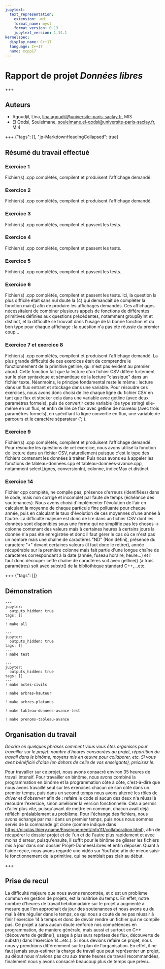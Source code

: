```yaml
---
jupytext:
  text_representation:
    extension: .md
    format_name: myst
    format_version: 0.13
    jupytext_version: 1.14.1
kernelspec:
  display_name: C++17
  language: C++17
  name: xcpp17
---
```


# Rapport de projet *Données libres*

+++

## Auteurs

- Agoudjil, Lina, lina.agoudjil@universite-paris-saclay.fr, MI3
- El Qodsi, Souleimane, souleimane.el-qodsi@universite-paris-saclay.fr, MI4

+++ {"tags": [], "jp-MarkdownHeadingCollapsed": true}

## Résumé du travail effectué

### Exercice 1
Fichier(s) .cpp complétés, compilent et produisent l'affichage demandé.
### Exercice 2
Fichier(s) .cpp complétés, compilent et produisent l'affichage demandé.
### Exercice 3
Fichier(s) .cpp complétés, compilent et passent les tests.
### Exercice 4
Fichier(s) .cpp complétés, compilent et passent les tests.
### Exercice 5
Fichier(s) .cpp complétés, compilent et passent les tests.
### Exercice 6
Fichier(s) .cpp complétés, compilent et passent les tests. Ici, la question la plus difficile était sans nul doute la (4) qui demandait de compléter la fonction main() afin de produire les affichages demandés. Ces affichages nécessitaient de combiner plusieurs appels de fonctions de différentes primitives définies aux questions précédentes, notamment groupByInt et distinct, et la difficulté se trouvait dans l'usage de la bonne fonction et du bon type pour chaque affichage : la question n'a pas été réussie du premier coup...
### Exercice 7 et exercice 8
Fichier(s) .cpp complétés, compilent et produisent l'affichage demandé.
La plus grande difficulté de ces exercices était de comprendre le fonctionnement de la primitive getline, qui n'est pas évident au premier abord. Cette fonction fait que la lecture d'un fichier CSV diffère fortement sur le plan syntaxique et sémantique de la lecture "classique" dans un fichier texte. Néanmoins, le principe fondamental reste le même : lecture dans un flux entrant et stockage dans une variable. Pour résoudre ces exercices, nous avons donc choisi de lire chaque ligne du fichier CSV en tant que flux et stocker cela dans une variable avec getline (avec deux paramètres formels), puis de convertir cette variable (de type string) elle-même en un flux, et enfin de lire ce flux avec getline de nouveau (avec trois paramètres formels), en spécifiant la ligne convertie en flux, une variable de parcours et le caractère séparateur (';').
### Exercice 9
Fichier(s) .cpp complétés, compilent et produisent l'affichage demandé.
Pour résoudre les questions de cet exercice, nous avons utilisé la fonction de lecture dans un fichier CSV, naturellement puisque c'est le type des fichiers contenant les données à traiter. Puis nous avons eu à appeler les fonctions de tableau-donnees.cpp et tableau-donnees-avance.cpp, notamment selectLignes, conversionInt, colonne, indiceMax et distinct.
### Exercice 14
Fichier cpp complété, ne compile pas, présence d'erreurs (identifiées) dans le code, mais non corrigé et incomplet par faute de temps (échéance des soutenances). Nous avons choisi d'implémenter l'évolution de l'air en calculant la moyenne de chaque particule fine polluante pour chaque année, puis en calculant le taux d'évolution de ces moyennes d'une année à l'autre. La difficulté majeure est donc de lire dans un fichier CSV dont les données sont disponibles sous une forme qui ne simplifie pas les choses &rarr; colonne contenant des valeurs mais à certaines heures à certains jours la donnée n'a pas été enregistrée et donc il faut gérer le cas où ce n'est pas un nombre mais une chaîne de caractères "ND" (Non défini), présence du caractère "<" devant certaines valeurs (il faut donc le retirer), année récupérable sur la première colonne mais fait partie d'une longue chaîne de caractères correspondant à la date (année, fuseau horaire, heure...) et il faut donc découper cette chaîne de caractères soit avec getline() (à trois paramètres) soit avec substr() de la bibliothèque standard C++,...etc.

+++ {"tags": []}

## Démonstration

```{code-cell}
---
jupyter:
  outputs_hidden: true
tags: []
---
! make all
```

```{code-cell}
---
jupyter:
  outputs_hidden: true
tags: []
---
! make test
```

```{code-cell}
---
jupyter:
  outputs_hidden: true
tags: []
---
! make actes-civils
```

```{code-cell}
! make arbres-hauteur
```

```{code-cell}
! make arbres-platanus
```

```{code-cell}
! make tableau-donnees-avance-test
```

```{code-cell}
! make prenoms-tableau-avance
```

## Organisation du travail

*Décrire en quelques phrases comment vous vous êtes organisés pour
travailler sur le projet: nombre d'heures consacrées au projet,
répartition du travail dans le binôme, moyens mis en œuvre pour
collaborer, etc. Si vous avez bénéficié d'aide (en dehors de celle
de vos enseigants), précisez le.*

Pour travailler sur ce projet, nous avons consacré environ 35 heures de travail intensif. Pour travailler en binôme, nous avons combiné la programmation en binôme et la programmation côte à côte, c'est-à-dire que nous avons travaillé seul sur les exercices chacun de son côté dans un premier temps, puis dans un second temps nous avons alterné les rôles de *driver* et d'*observer* afin de : refaire le code si aucun des deux n'a réussi à résoudre l'exercice, sinon améliorer la version fonctionnelle. Cela a permis d'aller plus vite, puisqu'avant de mettre en commun, chacun avait déjà réfléchi préalablement au problème. Pour l'échange des fichiers, nous avons échangé par mail dans un premier temps, puis nous nous sommes servis de la commande git clone (comme indiqué dans https://nicolas.thiery.name/Enseignement/Info111/collaboration.html), afin de récupérer le dossier projet et de l'un et de l'autre plus rapidement et avec moins d'erreur, puisqu'ensuite, il suffit pour le binôme de glisser les fichiers mis à jour dans son dossier Projet-DonneesLibres et enfin déposer. Quant à l'aide reçue, nous avons regardé une vidéo sur YouTube afin de mieux saisir le fonctionnement de la primitive, qui ne semblait pas clair au début.

+++

## Prise de recul

La difficulté majeure que nous avons rencontrée, et c'est un problème commun en gestion de projets, est la maîtrise du temps. En effet, notre nombre d'heures de travail hebdomadaire sur le projet a augmenté à mesure que l'on approchait du jour des soutenances et nous avons eu du mal à être régulier dans le temps, ce qui nous a couté de ne pas réussir à finir l'exercice 14 à temps et donc de devoir rendre un fichier qui ne compile pas. Ce projet a sans aucun doute renforcé nos compétences en programmation, de manière générale, mais aussi et surtout en C++ (découverte de getline(), usage à plusieurs reprises des flux, découverte de substr() dans l'exercice 14...etc.). Si nous devions refaire ce projet, nous nous y prendrions différemment sur le plan de l'organisation. En effet, il ne faut jamais sous-estimer la charge de travail que peut représenter un projet, au début nous n'avions pas cru aux trente heures de travail recommandées, finalement nous y avons consacré beaucoup plus de temps que prévu...
